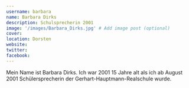 ```yaml
---
username: barbara
name: Barbara Dirks
description: Schulsprecherin 2001
image: '/images/Barbara_Dirks.jpg' # Add image post (optional)
cover: 
location: Dorsten
website: 
twitter: 
facebook: 
---
```


Mein Name ist Barbara Dirks. Ich war 2001 15 Jahre alt als ich ab August 2001 Schülersprecherin der Gerhart-Hauptmann-Realschule wurde.
